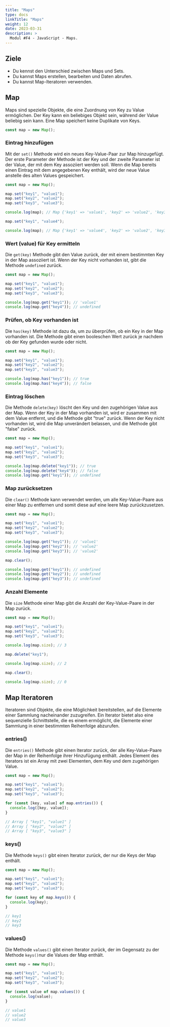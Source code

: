 ```yaml
---
title: "Maps"
type: docs
linkTitle: "Maps"
weight: 12
date: 2023-03-31
description: >
  Modul #F4 - JavaScript - Maps.
---
```


## Ziele

- Du kennst den Unterschied zwischen Maps und Sets.
- Du kannst Maps erstellen, bearbeiten und Daten abrufen.
- Du kannst Map-Iteratoren verwenden.

## Map

Maps sind spezielle Objekte, die eine Zuordnung von Key zu Value ermöglichen. Der Key kann ein beliebiges Objekt sein, während der Value beliebig sein kann. Eine Map speichert keine Duplikate von Keys.

```javascript
const map = new Map();
```

### Eintrag hinzufügen

Mit der `set()` Methode wird ein neues Key-Value-Paar zur Map hinzugefügt. Der erste Parameter der Methode ist der Key und der zweite Parameter ist der Value, der mit dem Key assoziiert werden soll. Wenn die Map bereits einen Eintrag mit dem angegebenen Key enthält, wird der neue Value anstelle des alten Values gespeichert.

```javascript
const map = new Map();

map.set("key1", "value1");
map.set("key2", "value2");
map.set("key3", "value3");

console.log(map); // Map {'key1' => 'value1', 'key2' => 'value2', 'key3' => 'value3'}

map.set("key1", "value4");

console.log(map); // Map {'key1' => 'value4', 'key2' => 'value2', 'key3' => 'value3'}
```

### Wert (value) für Key ermitteln

Die `get(key)` Methode gibt den Value zurück, der mit einem bestimmten Key in der Map assoziiert ist. Wenn der Key nicht vorhanden ist, gibt die Methode `undefined` zurück.

```javascript
const map = new Map();

map.set("key1", "value1");
map.set("key2", "value2");
map.set("key3", "value3");

console.log(map.get("key1")); // 'value1'
console.log(map.get("key4")); // undefined
```

### Prüfen, ob Key vorhanden ist

Die `has(key)` Methode ist dazu da, um zu überprüfen, ob ein Key in der Map vorhanden ist. Die Methode gibt einen booleschen Wert zurück je nachdem ob der Key gefunden wurde oder nicht.

```javascript
const map = new Map();

map.set("key1", "value1");
map.set("key2", "value2");
map.set("key3", "value3");

console.log(map.has("key1")); // true
console.log(map.has("key4")); // false
```

### Eintrag löschen

Die Methode `delete(key)` löscht den Key und den zugehörigen Value aus der Map. Wenn der Key in der Map vorhanden ist, wird er zusammen mit dem Value entfernt, und die Methode gibt "true" zurück. Wenn der Key nicht vorhanden ist, wird die Map unverändert belassen, und die Methode gibt "false" zurück.

```javascript
const map = new Map();

map.set("key1", "value1");
map.set("key2", "value2");
map.set("key3", "value3");

console.log(map.delete("key1")); // true
console.log(map.delete("key4")); // false
console.log(map.get("key1")); // undefined
```

### Map zurücksetzen

Die `clear()` Methode kann verwendet werden, um alle Key-Value-Paare aus einer Map zu entfernen und somit diese auf eine leere Map zurückzusetzen.

```javascript
const map = new Map();

map.set("key1", "value1");
map.set("key2", "value2");
map.set("key3", "value3");

console.log(map.get("key1")); // 'value1'
console.log(map.get("key2")); // 'value2'
console.log(map.get("key3")); // 'value2'

map.clear();

console.log(map.get("key1")); // undefined
console.log(map.get("key2")); // undefined
console.log(map.get("key3")); // undefined
```

### Anzahl Elemente

Die `size` Methode einer Map gibt die Anzahl der Key-Value-Paare in der Map zurück.

```javascript
const map = new Map();

map.set("key1", "value1");
map.set("key2", "value2");
map.set("key3", "value3");

console.log(map.size); // 3

map.delete("key1");

console.log(map.size); // 2

map.clear();

console.log(map.size); // 0
```

## Map Iteratoren

Iteratoren sind Objekte, die eine Möglichkeit bereitstellen, auf die Elemente einer Sammlung nacheinander zuzugreifen. Ein Iterator bietet also eine sequenzielle Schnittstelle, die es einem ermöglicht, die Elemente einer Sammlung in einer bestimmten Reihenfolge abzurufen.

### entries()

Die `entries()` Methode gibt einen Iterator zurück, der alle Key-Value-Paare der Map in der Reihenfolge ihrer Hinzufügung enthält. Jedes Element des Iterators ist ein Array mit zwei Elementen, dem Key und dem zugehörigen Value.

```javascript
const map = new Map();

map.set("key1", "value1");
map.set("key2", "value2");
map.set("key3", "value3");

for (const [key, value] of map.entries()) {
  console.log([key, value]);
}

// Array [ "key1", "value1" ]
// Array [ "key2", "value2" ]
// Array [ "key3", "value3" ]
```

### keys()

Die Methode `keys()` gibt einen Iterator zurück, der nur die Keys der Map enthält.

```javascript
const map = new Map();

map.set("key1", "value1");
map.set("key2", "value2");
map.set("key3", "value3");

for (const key of map.keys()) {
  console.log(key);
}

// key1
// key2
// key3
```

### values()

Die Methode `values()` gibt einen Iterator zurück, der im Gegensatz zu der Methode `keys()`nur die Values der Map enthält.

```javascript
const map = new Map();

map.set("key1", "value1");
map.set("key2", "value2");
map.set("key3", "value3");

for (const value of map.values()) {
  console.log(value);
}

// value1
// value2
// value3
```
